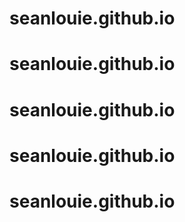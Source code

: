 # seanlouie.github.io
# seanlouie.github.io
# seanlouie.github.io
# seanlouie.github.io
# seanlouie.github.io
